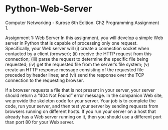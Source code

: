 # Python-Web-Server
Computer Networking - Kurose 6th Edition. Ch2 Programming Assignment 1.

Assignment 1: Web Server In this assignment, you will develop a simple Web server in Python that is capable of processing only one request. 
Specifically, your Web server will (i) create a connection socket when contacted by a client (browser); 
(ii) receive the HTTP request from this connection; (iii) parse the request to determine the specific file being requested; 
(iv) get the requested file from the server’s file system; 
(v) create an HTTP response message consisting of the requested file preceded by header lines; 
and (vi) send the response over the TCP connection to the requesting browser. 

If a browser requests a file that is not present in your server, your server should return a “404 Not Found” error message. In the companion Web site, we provide the skeleton code for your server. 
Your job is to complete the code, run your server, and then test your server by sending requests from browsers running on different hosts. 
If you run your server on a host that already has a Web server running on it, then you should use a different port than port 80 for your Web server.
